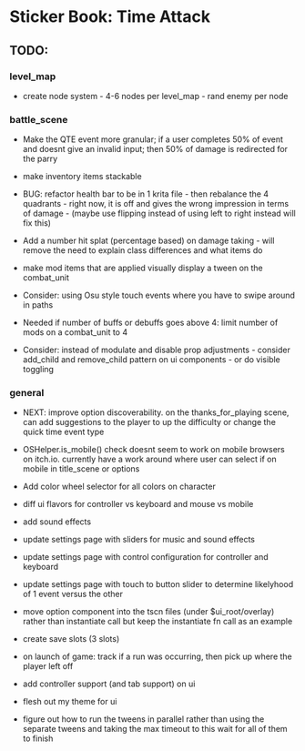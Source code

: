 # Sticker Book: Time Attack

## TODO:

### level_map

- create node system - 4-6 nodes per level_map - rand enemy per node

### battle_scene

- Make the QTE event more granular; if a user completes 50% of event and doesnt give an invalid input; then 50% of damage is redirected for the parry
- make inventory items stackable

- BUG: refactor health bar to be in 1 krita file - then rebalance the 4 quadrants - right now, it is off and gives the wrong impression in terms of damage - (maybe use flipping instead of using left to right instead will fix this)
- Add a number hit splat (percentage based) on damage taking - will remove the need to explain class differences and what items do
- make mod items that are applied visually display a tween on the combat_unit

- Consider: using Osu style touch events where you have to swipe around in paths

- Needed if number of buffs or debuffs goes above 4: limit number of mods on a combat_unit to 4
- Consider: instead of modulate and disable prop adjustments - consider add_child and remove_child pattern on ui components - or do visible toggling

### general

- NEXT: improve option discoverability. on the thanks_for_playing scene, can add suggestions to the player to up the difficulty or change the quick time event type

- OSHelper.is_mobile() check doesnt seem to work on mobile browsers on itch.io. currently have a work around where user can select if on mobile in title_scene or options

- Add color wheel selector for all colors on character

- diff ui flavors for controller vs keyboard and mouse vs mobile
- add sound effects
- update settings page with sliders for music and sound effects

- update settings page with control configuration for controller and keyboard
- update settings page with touch to button slider to determine likelyhood of 1 event versus the other

- move option component into the tscn files (under $ui_root/overlay) rather than instantiate call but keep the instantiate fn call as an example
- create save slots (3 slots)
- on launch of game: track if a run was occurring, then pick up where the player left off

- add controller support (and tab support) on ui

- flesh out my theme for ui
- figure out how to run the tweens in parallel rather than using the separate tweens and taking the max timeout to this wait for all of them to finish
